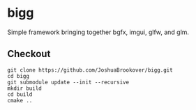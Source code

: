 # bigg
Simple framework bringing together bgfx, imgui, glfw, and glm.

## Checkout

```
git clone https://github.com/JoshuaBrookover/bigg.git
cd bigg
git submodule update --init --recursive
mkdir build
cd build
cmake ..
```
